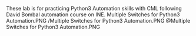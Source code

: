 These lab is for practicing Python3 Automation skills with CML following David Bombal automation course on INE. 
Multiple Switches for Python3 Automation.PNG
/Multiple Switches for Python3 Automation.PNG
@Multiple Switches for Python3 Automation.PNG
